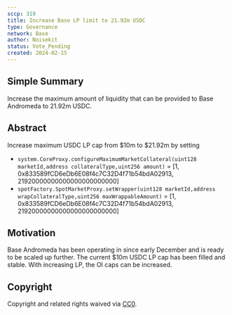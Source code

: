 ```yaml
---
sccp: 319
title: Increase Base LP limit to 21.92m USDC
type: Governance
network: Base
author: Noisekit
status: Vote_Pending
created: 2024-02-15
---
```


<!--You can leave these HTML comments in your merged SCCP and delete the visible duplicate text guides, they will not appear and may be helpful to refer to if you edit it again. This is the suggested template for new SCCPs. Note that an SCCP number will be assigned by an editor. When opening a pull request to submit your SCCP, please use an abbreviated title in the filename, `sccp-draft_title_abbrev.md`. The title should be 44 characters or less.-->

## Simple Summary

<!--"If you can't explain it simply, you don't understand it well enough." Provide a simplified and layman-accessible explanation of the SCCP.-->

Increase the maximum amount of liquidity that can be provided to Base Andromeda to 21.92m USDC.

## Abstract

<!--A short (~200 word) description of the variable change proposed.-->
Increase maximum USDC LP cap from $10m to $21.92m by setting

- `system.CoreProxy.configureMaximumMarketCollateral(uint128 marketId,address collateralType,uint256 amount)` = [1, 0x833589fCD6eDb6E08f4c7C32D4f71b54bdA02913, 21920000000000000000000000]
- `spotFactory.SpotMarketProxy.setWrapper(uint128 marketId,address wrapCollateralType,uint256 maxWrappableAmount)` = [1, 0x833589fCD6eDb6E08f4c7C32D4f71b54bdA02913, 21920000000000000000000000]


## Motivation

<!--The motivation is critical for SCCPs that want to update variables within Synthetix. It should clearly explain why the existing variable is not incentive aligned. SCCP submissions without sufficient motivation may be rejected outright.-->

Base Andromeda has been operating in since early December and is ready to be scaled up further. The current $10m USDC LP cap has been filled and stable. With increasing LP, the OI caps can be increased.


## Copyright

Copyright and related rights waived via [CC0](https://creativecommons.org/publicdomain/zero/1.0/).
